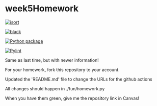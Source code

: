 # week5Homework

[![isort](https://github.com/vcu-hongcj2/week5homework/actions/workflows/isort.yml/badge.svg)](https://github.com/vcu-hongcj2/week5homework/actions/workflows/isort.yml)



[![black](https://github.com/vcu-hongcj2/week5homework/actions/workflows/pyblack.yml/badge.svg)](https://github.com/vcu-hongcj2/week5homework/actions/workflows/pyblack.yml)



[![Python package](https://github.com/vcu-hongcj2/week5homework/actions/workflows/pytest.yml/badge.svg)](https://github.com/vcu-hongcj2/week5homework/actions/workflows/pytest.yml)



[![Pylint](https://github.com/vcu-hongcj2/week5homework/actions/workflows/pylint.yml/badge.svg)](https://github.com/vcu-hongcj2/week5homework/actions/workflows/pylint.yml)


Same as last time, but with newer information!

For your homework, fork this repository to your account.

Updated the 'README.md' file to change the URLs for the github actions

All changes should happen in ./fun/homework.py

When you have them green, give me the repository link in Canvas!


